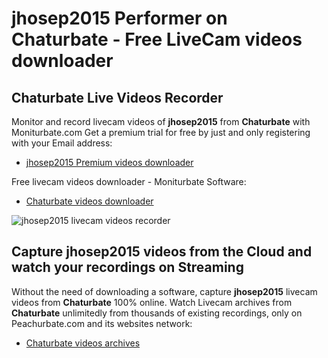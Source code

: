 # jhosep2015 Performer on Chaturbate - Free LiveCam videos downloader

## Chaturbate Live Videos Recorder

Monitor and record livecam videos of **jhosep2015** from **Chaturbate** with Moniturbate.com
Get a premium trial for free by just and only registering with your Email address:
* [jhosep2015 Premium videos downloader](https://moniturbate.com/request-demo-licence-key.html)

Free livecam videos downloader - Moniturbate Software:
* [Chaturbate videos downloader](https://moniturbate.com/moniturbate-download-software.html)

![jhosep2015 livecam videos recorder](https://peachurnet.com/templates/moniturbate-software.png)


## Capture jhosep2015 videos from the Cloud and watch your recordings on Streaming

Without the need of downloading a software, capture **jhosep2015** livecam videos from **Chaturbate** 100% online.
Watch Livecam archives from **Chaturbate** unlimitedly from thousands of existing recordings, only on Peachurbate.com and its websites network:
* [Chaturbate videos archives](https://peachurnet.com/)